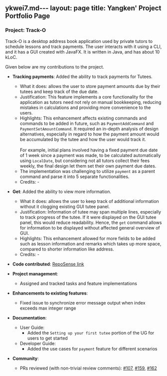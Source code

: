 ykwei7.md---
layout: page
title: Yangken' Project Portfolio Page
---

### Project: Track-O

Track-O is a desktop address book application used by private tutors to schedule lessons and track payments. The user interacts with it using a CLI, and it has a GUI created with JavaFX. It is written in Java, and has about 10 kLoC.

Given below are my contributions to the project.

* **Tracking payments**: Added the ability to track payments for Tutees.
  * What it does: allows the user to store payment amounts due by their tutees and keep track of the due date.
  * Justification: This feature implements a core functionality for the application as tutors need not rely on manual bookkeeping, reducing mistakes in calculations and providing more convenience to the users.
  * Highlights: This enhancement affects existing commands and commands to be added in future, such as `PaymentAddCommand` and `PaymentSetAmountCommand`.
    It required an in-depth analysis of design alternatives, especially in regard to how the payment amount would be accumulated by the tutee and how the user would track it.
    <br><br>
    For example, initial plans involved having a fixed payment due date of 1 week since a payment was made, to be calculated automatically using `LocalDate`, but considering not all tutors collect their fees weekly, the final design let them set their own payment due dates.
  * The implementation was challenging to utilize `payment` as a parent command and parse it into 5 separate functionalities.
  * Credits: *-*

* **Get**: Added the ability to view more information.
  * What it does: allows the user to keep track of additional information without it clogging existing GUI tutee panel.
  * Justification: Information of tutee may span multiple lines, especially to track progress of the tutee. If it were displayed on the GUI tutee panel, this would reduce readability. Hence, the `get` command allows for information to be displayed without affected general overview of GUI.
  * Highlights: This enhancement allowed for more fields to be added such as lesson information and remarks which takes up more space, compared to shorter information like address.
  * Credits: *-*

* **Code contributed**: [RepoSense link](https://nus-cs2103-ay2122s1.github.io/tp-dashboard/?search=ykwei7&sort=groupTitle&sortWithin=title&timeframe=commit&mergegroup=&groupSelect=groupByRepos&breakdown=true&checkedFileTypes=docs~functional-code~test-code~other&since=2021-09-17&tabOpen=true&tabAuthor=atyhamos&tabRepo=AY2122S1-CS2103T-F12-3%2Ftp%5Bmaster%5D&authorshipIsMergeGroup=false&authorshipFileTypes=docs~functional-code~test-code~other&authorshipIsBinaryFileTypeChecked=false&tabType=zoom&zA=ykwei7&zR=AY2122S1-CS2103T-F12-3%2Ftp%5Bmaster%5D&zACS=238.5&zS=2021-09-17&zFS=ykwei7&zU=2021-11-05&zMG=false&zFTF=commit&zFGS=groupByRepos&zFR=false)

* **Project management**:
  * Assigned and tracked tasks and feature implementations

* **Enhancements to existing features**:
  * Fixed issue to synchronize error message output when index exceeds max integer range

* **Documentation**:
  * User Guide:
    * Added the `Setting up your first tutee` portion of the UG for users to get started
  * Developer Guide:
    * Added the use cases for `payment` feature for different scenarios
  
* **Community**:
  * PRs reviewed (with non-trivial review comments): [\#107](https://github.com/AY2122S1-CS2103T-F12-3/tp/pull/107),
  [\#159](https://github.com/AY2122S1-CS2103T-F12-3/tp/pull/159),
    [\#162](https://github.com/AY2122S1-CS2103T-F12-3/tp/pull/162)